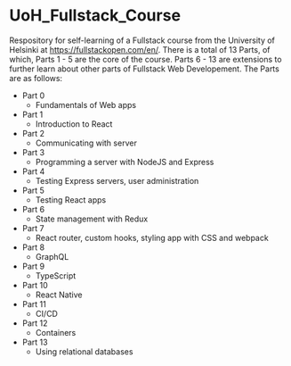 # UoH_Fullstack_Course

Respository for self-learning of a Fullstack course from the University of Helsinki at https://fullstackopen.com/en/. There is a total of 13 Parts, of which, Parts 1 - 5 are the core of the course. Parts 6 - 13 are extensions to further learn about other parts of Fullstack Web Developement. The Parts are as follows:
  - Part 0
    - Fundamentals of Web apps
  - Part 1
    - Introduction to React
  - Part 2
    - Communicating with server
  - Part 3
      - Programming a server with NodeJS and Express
  - Part 4
      - Testing Express servers, user administration
  - Part 5
      - Testing React apps
  - Part 6
      - State management with Redux
  - Part 7
      - React router, custom hooks, styling app with CSS and webpack
  - Part 8
      - GraphQL
  - Part 9
      - TypeScript
  - Part 10
      - React Native
  - Part 11
      - CI/CD
  - Part 12
      - Containers
  - Part 13
      - Using relational databases
